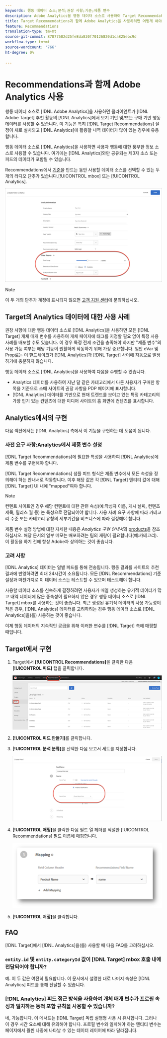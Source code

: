 ```yaml
---
keywords: 행동 데이터 소스;분석;권장 사항;기준;제품 변수
description: Adobe Analytics을 행동 데이터 소스로 사용하여 Target Recommendations의 Analytics에서 제공하는 보기 기반 및/또는 구매 기반 행동 데이터를 사용하는 방법을 알아봅니다.
title: Target Recommendations과 함께 Adobe Analytics을 사용하려면 어떻게 해야 합니까?
feature: Recommendations
translation-type: tm+mt
source-git-commit: 87877502d25fe8da830f70126820d1ca825ebc9d
workflow-type: tm+mt
source-wordcount: '766'
ht-degree: 0%

---
```



# Recommendations과 함께 Adobe Analytics 사용

행동 데이터 소스로 [!DNL Adobe Analytics]을 사용하면 클라이언트가 [!DNL Adobe Target] 추천 활동의 [!DNL Analytics]에서 보기 기반 및/또는 구매 기반 행동 데이터를 사용할 수 있습니다. 이 기능은 특히 [!DNL Target Recommendations] 설정이 새로 설치되고 [!DNL Analytics]에 활용할 내역 데이터가 많이 있는 경우에 유용합니다.

행동 데이터 소스로 [!DNL Analytics]을 사용하면 사용자 행동에 대한 풍부한 정보 소스로 사용할 수 있습니다. 여기에는 [!DNL Analytics]와만 공유되는 제3자 소스 또는 피드의 데이터가 포함될 수 있습니다.

Recommendations에서 [기준](/help/c-recommendations/c-algorithms/create-new-algorithm.md)을 만드는 동안 사용할 데이터 소스를 선택할 수 있는 두 개의 라디오 단추가 있습니다.[!UICONTROL mbox] 또는 [!UICONTROL Analytics].

![행동 데이터 소스 버튼](/help/c-recommendations/c-algorithms/assets/behavioral-data-source.png)

>[!NOTE]
>
>이 두 개의 단추가 계정에 표시되지 않으면 [고객 지원 센터](/help/cmp-resources-and-contact-information.md#reference_ACA3391A00EF467B87930A450050077C)에 문의하십시오.

## Target의 Analytics 데이터에 대한 사용 사례

권장 사항에 대한 행동 데이터 소스로 [!DNL Analytics]을 사용하면 모든 [!DNL Target] 개체 매개 변수를 사용하여 개체 페이지에 태그를 지정할 필요 없이 특정 사용 사례를 배포할 수도 있습니다. 이 경우 특정 전제 조건을 충족해야 하지만 &quot;제품 변수&quot;의 사용 가능 여부는 해당 기능이 원활하게 작동하기 위해 가장 중요합니다. 일반 eVar 및 Prop로는 이 핸드셰이크가 [!DNL Analytics]과 [!DNL Target] 사이에 자동으로 발생하기에 충분하지 않습니다.

행동 데이터 소스로 [!DNL Analytics]을 사용하여 다음을 수행할 수 있습니다.

* Analytics 데이터를 사용하여 지난 달 같은 카테고리에서 다른 사용자가 구매한 항목을 기준으로 소매 사이트의 권장 사항을 PDP 페이지에 표시합니다.
* [!DNL Analytics] 데이터를 기반으로 현재 트렌드를 보이고 있는 특정 카테고리의 가장 인기 있는 컨텐츠에 대한 미디어 사이트의 홈 화면에 컨텐츠를 표시합니다.

## Analytics에서의 구현

다음 섹션에서는 [!DNL Analytics] 측에서 이 기능을 구현하는 데 도움이 됩니다.

### 사전 요구 사항:Analytics에서 제품 변수 설정

[!DNL Target Recommendations]에 필요한 특성을 사용하여 [!DNL Analytics]에 제품 변수를 구현해야 합니다.

[!DNL Target Recommendations] 샘플 피드 형식은 제품 변수에서 모든 속성을 정의해야 하는 안내서로 작동합니다. 이후 해당 값은 각 [!DNL Target] 엔티티 값에 대해 [!DNL Target] UI 내에 &quot;mapped&quot;여야 합니다.

>[!NOTE]
>
>컨텐트 사이트인 경우 해당 컨텐트에 대한 관련 속성(예:작성자 이름, 게시 날짜, 컨텐츠 제목, 릴리스 월 등) 는 특성으로 전달되어야 합니다. 사용 사례 요구 사항에 따라 카테고리 수준 또는 카테고리 유형의 세부기간을 비즈니스에 따라 결정해야 합니다.

제품 변수 설정 방법에 대한 자세한 내용은 *Analytics 구현 안내서*&#x200B;의 [products](https://experienceleague.adobe.com/docs/analytics/implementation/vars/page-vars/products.html)을 참조하십시오. 해당 문서의 일부 메모는 배포하려는 팀의 재량이 필요합니다(예:카테고리). 이 활동을 하기 전에 항상 Adobe과 상의하는 것이 좋습니다.

### 고려 사항

[!DNL Analytics] 데이터는 일별 피드를 통해 전송됩니다. 행동 결과를 사이트의 추천 결과에 반영하려면 최대 24시간이 소요됩니다. 모든 [!DNL Recommendations] 기준 설정과 마찬가지로 이 데이터 소스는 테스트할 수 있으며 테스트해야 합니다.

사용할 데이터 소스를 신속하게 결정하려면 사용자가 매일 생성하는 유기적 데이터가 많고 내역 데이터에 많은 종속성이 필요하지 않은 경우 행동 데이터 소스로 [!DNL Target] mbox를 사용하는 것이 좋습니다. 최근 생성된 유기적 데이터의 사용 가능성이 적은 경우, [!DNL Analytics] 데이터를 고려하려는 경우 행동 데이터 소스로 [!DNL Analytics]을(를) 사용하는 것이 좋습니다.

이제 행동 데이터의 지속적인 공급을 위해 이러한 변수를 [!DNL Target] 측에 매핑할 때입니다.

## Target에서 구현

1. Target에서 **[!UICONTROL Recommendations]**&#x200B;을 클릭한 다음 **[!UICONTROL 피드]** 탭을 클릭합니다.

   ![피드](/help/c-recommendations/c-algorithms/assets/feeds-tab.png)

1. **[!UICONTROL 피드 만들기]**&#x200B;를 클릭합니다.

1. **[!UICONTROL 분석 분류]**&#x200B;를 선택한 다음 보고서 세트를 지정합니다.

   ![분석 분류 옵션](/help/c-recommendations/c-algorithms/assets/analytics-classifications.png)

1. **[!UICONTROL 매핑]**&#x200B;을 클릭한 다음 필드 열 헤더를 적절한 [!UICONTROL Recommendations] 필드 이름에 매핑합니다.

   ![매핑 섹션](/help/c-recommendations/c-algorithms/assets/mapping.png)

1. **[!UICONTROL 저장]**&#x200B;을 클릭합니다.

## FAQ

[!DNL Target]에서 [!DNL Analytics]을(를) 사용할 때 다음 FAQ를 고려하십시오.

### `entity.id` 및 `entity.categoryId` 값이 [!DNL Target] mbox 호출 내에 전달되어야 합니까?

예. 이 두 값은 여전히 필요합니다. 이 문서에서 설명한 대로 나머지 속성은 [!DNL Analytics] 피드를 통해 전달할 수 있습니다.

### [!DNL Analytics] 피드 접근 방식을 사용하여 개체 매개 변수가 프로필 속성과 일치하는 동적 포함 규칙을 사용할 수 있습니까?

네, 가능합니다. 이 메서드는 [!DNL Target] 독립 실행형 사용 시 유사합니다. 그러나 이 경우 시간 요소에 대해 유의해야 합니다. 프로필 변수와 일치해야 하는 엔티티 변수는 페이지에서 훨씬 나중에 나타날 수 있는 데이터 레이어에 따라 달라집니다.

